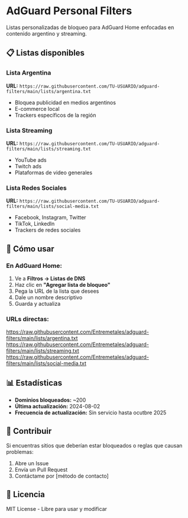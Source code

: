 # AdGuard Personal Filters
Listas personalizadas de bloqueo para AdGuard Home enfocadas en contenido argentino y streaming.

## 📋 Listas disponibles

### Lista Argentina
**URL:** `https://raw.githubusercontent.com/TU-USUARIO/adguard-filters/main/lists/argentina.txt`
- Bloquea publicidad en medios argentinos
- E-commerce local
- Trackers específicos de la región

### Lista Streaming
**URL:** `https://raw.githubusercontent.com/TU-USUARIO/adguard-filters/main/lists/streaming.txt`
- YouTube ads
- Twitch ads
- Plataformas de video generales

### Lista Redes Sociales
**URL:** `https://raw.githubusercontent.com/TU-USUARIO/adguard-filters/main/lists/social-media.txt`
- Facebook, Instagram, Twitter
- TikTok, LinkedIn
- Trackers de redes sociales

## 🚀 Cómo usar

### En AdGuard Home:
1. Ve a **Filtros → Listas de DNS**
2. Haz clic en **"Agregar lista de bloqueo"**
3. Pega la URL de la lista que desees
4. Dale un nombre descriptivo
5. Guarda y actualiza

### URLs directas:
https://raw.githubusercontent.com/Entremetales/adguard-filters/main/lists/argentina.txt
https://raw.githubusercontent.com/Entremetales/adguard-filters/main/lists/streaming.txt
https://raw.githubusercontent.com/Entremetales/adguard-filters/main/lists/social-media.txt

## 📊 Estadísticas
- **Dominios bloqueados:** ~200
- **Última actualización:** 2024-08-02
- **Frecuencia de actualización:** Sin servicio hasta ocutbre  2025

## 🤝 Contribuir
Si encuentras sitios que deberían estar bloqueados o reglas que causan problemas:
1. Abre un Issue
2. Envía un Pull Request
3. Contáctame por [método de contacto]

## 📄 Licencia
MIT License - Libre para usar y modificar
